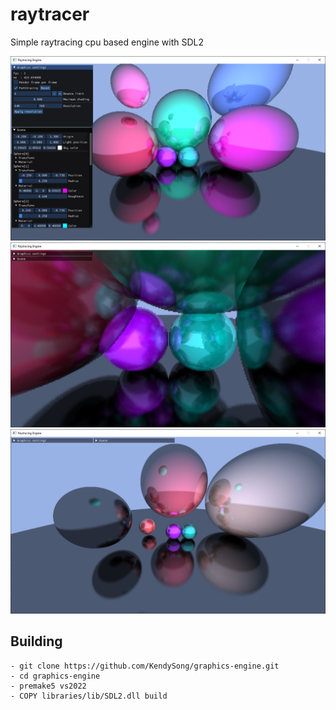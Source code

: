 # raytracer
Simple raytracing cpu based engine with SDL2

<img src="/screenshots/low-resolution.png">
<img src="/screenshots/reflect.png">
<img src="/screenshots/high-resolution.png">

## Building
```git
- git clone https://github.com/KendySong/graphics-engine.git
- cd graphics-engine
- premake5 vs2022
- COPY libraries/lib/SDL2.dll build
```